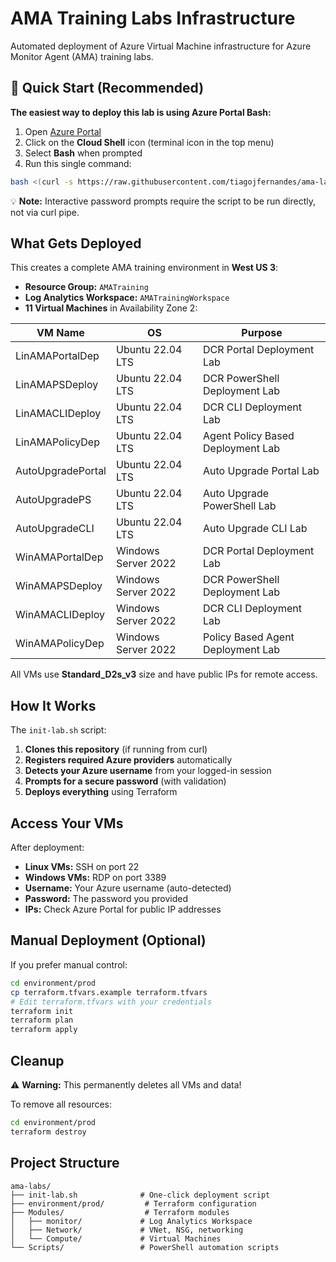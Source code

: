 # AMA Training Labs Infrastructure

Automated deployment of Azure Virtual Machine infrastructure for Azure Monitor Agent (AMA) training labs.

## 🚀 Quick Start (Recommended)

**The easiest way to deploy this lab is using Azure Portal Bash:**

1. Open [Azure Portal](https://portal.azure.com)
2. Click on the **Cloud Shell** icon (terminal icon in the top menu)
3. Select **Bash** when prompted
4. Run this single command:

```bash
bash <(curl -s https://raw.githubusercontent.com/tiagojfernandes/ama-labs/refs/heads/main/init-lab.sh)
```

💡 **Note:** Interactive password prompts require the script to be run directly, not via curl pipe.

## What Gets Deployed

This creates a complete AMA training environment in **West US 3**:

- **Resource Group:** `AMATraining`
- **Log Analytics Workspace:** `AMATrainingWorkspace`
- **11 Virtual Machines** in Availability Zone 2:

| VM Name | OS | Purpose |
|---------|----|----|
| LinAMAPortalDep | Ubuntu 22.04 LTS | DCR Portal Deployment Lab |
| LinAMAPSDeploy | Ubuntu 22.04 LTS | DCR PowerShell Deployment Lab |
| LinAMACLIDeploy | Ubuntu 22.04 LTS | DCR CLI Deployment Lab |
| LinAMAPolicyDep | Ubuntu 22.04 LTS | Agent Policy Based Deployment Lab |
| AutoUpgradePortal | Ubuntu 22.04 LTS | Auto Upgrade Portal Lab |
| AutoUpgradePS | Ubuntu 22.04 LTS | Auto Upgrade PowerShell Lab |
| AutoUpgradeCLI | Ubuntu 22.04 LTS | Auto Upgrade CLI Lab |
| WinAMAPortalDep | Windows Server 2022 | DCR Portal Deployment Lab |
| WinAMAPSDeploy | Windows Server 2022 | DCR PowerShell Deployment Lab |
| WinAMACLIDeploy | Windows Server 2022 | DCR CLI Deployment Lab |
| WinAMAPolicyDep | Windows Server 2022 | Policy Based Agent Deployment Lab |

All VMs use **Standard_D2s_v3** size and have public IPs for remote access.

## How It Works

The `init-lab.sh` script:
1. **Clones this repository** (if running from curl)
2. **Registers required Azure providers** automatically
3. **Detects your Azure username** from your logged-in session
4. **Prompts for a secure password** (with validation)
5. **Deploys everything** using Terraform

## Access Your VMs

After deployment:
- **Linux VMs:** SSH on port 22
- **Windows VMs:** RDP on port 3389
- **Username:** Your Azure username (auto-detected)
- **Password:** The password you provided
- **IPs:** Check Azure Portal for public IP addresses

## Manual Deployment (Optional)

If you prefer manual control:

```bash
cd environment/prod
cp terraform.tfvars.example terraform.tfvars
# Edit terraform.tfvars with your credentials
terraform init
terraform plan
terraform apply
```

## Cleanup

⚠️ **Warning:** This permanently deletes all VMs and data!

To remove all resources:

```bash
cd environment/prod
terraform destroy
```


## Project Structure

```
ama-labs/
├── init-lab.sh              # One-click deployment script
├── environment/prod/         # Terraform configuration
├── Modules/                  # Terraform modules
│   ├── monitor/             # Log Analytics Workspace
│   ├── Network/             # VNet, NSG, networking
│   └── Compute/             # Virtual Machines
└── Scripts/                 # PowerShell automation scripts
```
